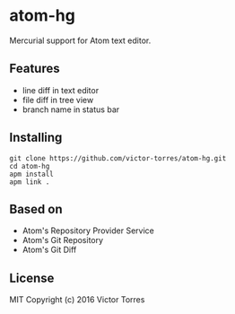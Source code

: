 # atom-hg

Mercurial support for Atom text editor.

## Features

- line diff in text editor
- file diff in tree view
- branch name in status bar

## Installing

```shell
git clone https://github.com/victor-torres/atom-hg.git
cd atom-hg
apm install
apm link .
```

## Based on

- Atom's Repository Provider Service
- Atom's Git Repository
- Atom's Git Diff

## License

MIT Copyright (c) 2016 Victor Torres
